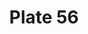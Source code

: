 ---
pid: '56'
an: '6'
title: Plate 56
rev_year: 
_date: '1797'
caption: Cheveux à la Caracalla, Sac à ouvrage, appellé Balantine, Sandales
translation: Hair in the Caracalla style, work/utility pocket, called Balantine (balantine
  also means pocket with tassels and chords), sandals
student: Avery Schroeder
keywords: "[ Sac à ouvrage, Balantine ]"
permalink: /plates/56/
layout: plate-page
---